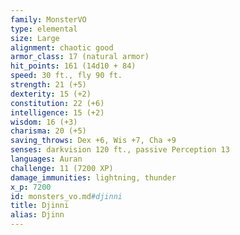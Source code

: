 ```yaml
---
family: MonsterVO
type: elemental
size: Large
alignment: chaotic good
armor_class: 17 (natural armor)
hit_points: 161 (14d10 + 84)
speed: 30 ft., fly 90 ft.
strength: 21 (+5)
dexterity: 15 (+2)
constitution: 22 (+6)
intelligence: 15 (+2)
wisdom: 16 (+3)
charisma: 20 (+5)
saving_throws: Dex +6, Wis +7, Cha +9
senses: darkvision 120 ft., passive Perception 13
languages: Auran
challenge: 11 (7200 XP)
damage_immunities: lightning, thunder
x_p: 7200
id: monsters_vo.md#djinni
title: Djinni
alias: Djinn
---
```


